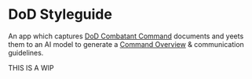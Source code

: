 # DoD Styleguide

An app which captures [DoD Combatant Command](https://en.wikipedia.org/wiki/Unified_combatant_command) documents and yeets them to an AI model to generate a [Command Overview](templates/summary.md) & communication guidelines.

THIS IS A WIP
